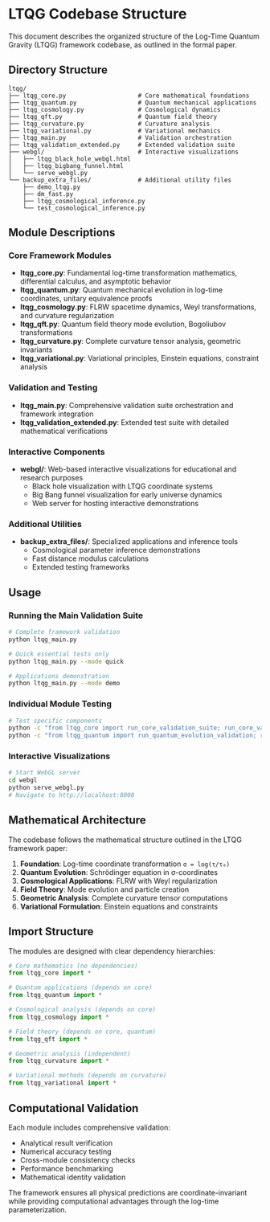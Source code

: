 # LTQG Codebase Structure

This document describes the organized structure of the Log-Time Quantum Gravity (LTQG) framework codebase, as outlined in the formal paper.

## Directory Structure

```
ltqg/
├── ltqg_core.py                    # Core mathematical foundations
├── ltqg_quantum.py                 # Quantum mechanical applications
├── ltqg_cosmology.py               # Cosmological dynamics
├── ltqg_qft.py                     # Quantum field theory
├── ltqg_curvature.py               # Curvature analysis
├── ltqg_variational.py             # Variational mechanics
├── ltqg_main.py                    # Validation orchestration
├── ltqg_validation_extended.py     # Extended validation suite
├── webgl/                          # Interactive visualizations
│   ├── ltqg_black_hole_webgl.html
│   ├── ltqg_bigbang_funnel.html
│   └── serve_webgl.py
└── backup_extra_files/             # Additional utility files
    ├── demo_ltqg.py
    ├── dm_fast.py
    ├── ltqg_cosmological_inference.py
    └── test_cosmological_inference.py
```

## Module Descriptions

### Core Framework Modules

- **ltqg_core.py**: Fundamental log-time transformation mathematics, differential calculus, and asymptotic behavior
- **ltqg_quantum.py**: Quantum mechanical evolution in log-time coordinates, unitary equivalence proofs
- **ltqg_cosmology.py**: FLRW spacetime dynamics, Weyl transformations, and curvature regularization
- **ltqg_qft.py**: Quantum field theory mode evolution, Bogoliubov transformations
- **ltqg_curvature.py**: Complete curvature tensor analysis, geometric invariants
- **ltqg_variational.py**: Variational principles, Einstein equations, constraint analysis

### Validation and Testing

- **ltqg_main.py**: Comprehensive validation suite orchestration and framework integration
- **ltqg_validation_extended.py**: Extended test suite with detailed mathematical verifications

### Interactive Components

- **webgl/**: Web-based interactive visualizations for educational and research purposes
  - Black hole visualization with LTQG coordinate systems
  - Big Bang funnel visualization for early universe dynamics
  - Web server for hosting interactive demonstrations

### Additional Utilities

- **backup_extra_files/**: Specialized applications and inference tools
  - Cosmological parameter inference demonstrations
  - Fast distance modulus calculations
  - Extended testing frameworks

## Usage

### Running the Main Validation Suite

```bash
# Complete framework validation
python ltqg_main.py

# Quick essential tests only
python ltqg_main.py --mode quick

# Applications demonstration
python ltqg_main.py --mode demo
```

### Individual Module Testing

```bash
# Test specific components
python -c "from ltqg_core import run_core_validation_suite; run_core_validation_suite()"
python -c "from ltqg_quantum import run_quantum_evolution_validation; run_quantum_evolution_validation()"
```

### Interactive Visualizations

```bash
# Start WebGL server
cd webgl
python serve_webgl.py
# Navigate to http://localhost:8000
```

## Mathematical Architecture

The codebase follows the mathematical structure outlined in the LTQG framework paper:

1. **Foundation**: Log-time coordinate transformation `σ = log(τ/τ₀)`
2. **Quantum Evolution**: Schrödinger equation in σ-coordinates
3. **Cosmological Applications**: FLRW with Weyl regularization
4. **Field Theory**: Mode evolution and particle creation
5. **Geometric Analysis**: Complete curvature tensor computations
6. **Variational Formulation**: Einstein equations and constraints

## Import Structure

The modules are designed with clear dependency hierarchies:

```python
# Core mathematics (no dependencies)
from ltqg_core import *

# Quantum applications (depends on core)
from ltqg_quantum import *

# Cosmological analysis (depends on core)
from ltqg_cosmology import *

# Field theory (depends on core, quantum)
from ltqg_qft import *

# Geometric analysis (independent)
from ltqg_curvature import *

# Variational methods (depends on curvature)
from ltqg_variational import *
```

## Computational Validation

Each module includes comprehensive validation:
- Analytical result verification
- Numerical accuracy testing
- Cross-module consistency checks
- Performance benchmarking
- Mathematical identity validation

The framework ensures all physical predictions are coordinate-invariant while providing computational advantages through the log-time parameterization.